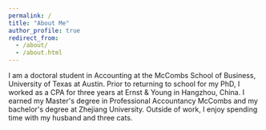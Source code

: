 ```yaml
---
permalink: /
title: "About Me"
author_profile: true
redirect_from: 
  - /about/
  - /about.html
---
```


I am a doctoral student in Accounting at the McCombs School of Business, University of Texas at Austin. Prior to returning to school for my PhD, I worked as a CPA for three years at Ernst & Young in Hangzhou, China. I earned my Master's degree in Professional Accountancy McCombs and my bachelor's degree at Zhejiang University. Outside of work, I enjoy spending time with my husband and three cats.
